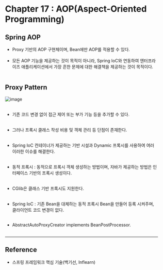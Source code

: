 Chapter 17 : AOP(Aspect-Oriented Programming)
=============================================

Spring AOP
----------

-	Proxy 기반의 AOP 구현체이며, Bean에만 AOP를 적용할 수 있다.<br><br>
-	모든 AOP 기능을 제공하는 것이 목적이 아니라, Spring IoC와 연동하여 엔터프라이즈 애플리케이션에서 가장 흔한 문제에 대한 해결책을 제공하는 것이 목적이다.<br><br>

Proxy Pattern
-------------

![image](https://user-images.githubusercontent.com/56240505/80108193-fdfd4f00-85b6-11ea-863a-c54984ba5e15.png)<br><br>

-	기존 코드 변경 없이 접근 제어 또는 부가 기능 등을 추가할 수 있다.<br><br>
-	그러나 프록시 클래스 작성 비용 및 객체 관리 등 단점이 존재한다.<br><br>
-	Spring IoC 컨테이너가 제공하는 기반 시설과 Dynamic 프록시를 사용하여 여러 이러한 이슈를 해결한다.<br><br>

-	동적 프록시 : 동적으로 프록시 객체 생성하는 방법이며, 자바가 제공하는 방법은 인터페이스 기반의 프록시 생성이다.<br><br>

-	CGlib은 클래스 기반 프록시도 지원한다.<br><br>

-	Spring IoC : 기존 Bean을 대체하는 동적 프록시 Bean을 만들어 등록 시켜주며, 클라이언트 코드 변경이 없다.<br><br>

-	AbstractAutoProxyCreator implements BeanPostProcessor.<br><br>

---

Reference
---------

-	스프링 프레임워크 핵심 기술(백기선, Inflearn)
